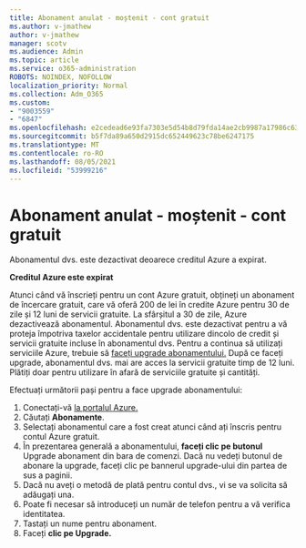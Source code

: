 ```yaml
---
title: Abonament anulat - moștenit - cont gratuit
ms.author: v-jmathew
author: v-jmathew
manager: scotv
ms.audience: Admin
ms.topic: article
ms.service: o365-administration
ROBOTS: NOINDEX, NOFOLLOW
localization_priority: Normal
ms.collection: Adm_O365
ms.custom:
- "9003559"
- "6847"
ms.openlocfilehash: e2cedead6e93fa7303e5d54b8d79fda14ae2cb9987a17986c6327ac78189c4e4
ms.sourcegitcommit: b5f7da89a650d2915dc652449623c78be6247175
ms.translationtype: MT
ms.contentlocale: ro-RO
ms.lasthandoff: 08/05/2021
ms.locfileid: "53999216"
---
```

# <a name="subscription-cancelled---legacy---free-account"></a>Abonament anulat - moștenit - cont gratuit

Abonamentul dvs. este dezactivat deoarece creditul Azure a expirat.

**Creditul Azure este expirat**

Atunci când vă înscrieți pentru un cont Azure gratuit, obțineți un abonament de încercare gratuit, care vă oferă 200 de lei în credite Azure pentru 30 de zile și 12 luni de servicii gratuite. La sfârșitul a 30 de zile, Azure dezactivează abonamentul. Abonamentul dvs. este dezactivat pentru a vă proteja împotriva taxelor accidentale pentru utilizare dincolo de credit și servicii gratuite incluse în abonamentul dvs. Pentru a continua să utilizați serviciile Azure, trebuie să [faceți upgrade abonamentului.](https://docs.microsoft.com/azure/cost-management-billing/manage/upgrade-azure-subscription) După ce faceți upgrade, abonamentul dvs. mai are acces la servicii gratuite timp de 12 luni. Plătiți doar pentru utilizare în afară de serviciile gratuite și cantități.

Efectuați următorii pași pentru a face upgrade abonamentului:

1. Conectați-vă [la portalul Azure.](https://portal.azure.com/)
2. Căutați **Abonamente**.
3. Selectați abonamentul care a fost creat atunci când ați înscris pentru contul Azure gratuit.
4. În prezentarea generală a abonamentului, **faceți clic pe butonul** Upgrade abonament din bara de comenzi. Dacă nu vedeți butonul de abonare la upgrade, faceți clic pe bannerul upgrade-ului din partea de sus a paginii.
5. Dacă nu aveți o metodă de plată pentru contul dvs., vi se va solicita să adăugați una.
6. Poate fi necesar să introduceți un număr de telefon pentru a vă verifica identitatea.
7. Tastați un nume pentru abonament.
8. Faceți **clic pe Upgrade.**
